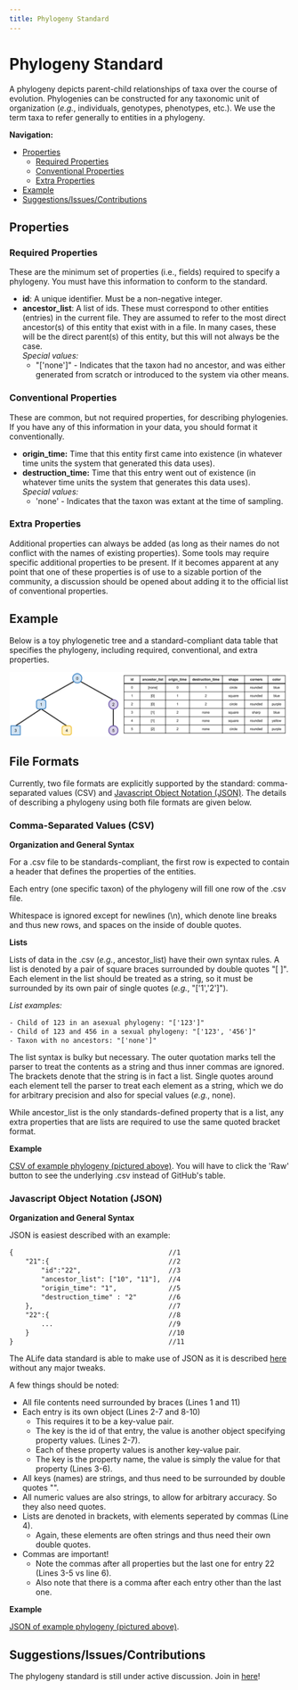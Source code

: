 ```yaml
---
title: Phylogeny Standard
---
```


# Phylogeny Standard

A phylogeny depicts parent-child relationships of taxa over the course of evolution.
Phylogenies can be constructed for any taxonomic unit of organization (_e.g._,
individuals, genotypes, phenotypes, etc.).
We use the term taxa to refer generally to entities in a phylogeny.

**Navigation:**

<!-- TOC -->

- [Properties](#properties)
  - [Required Properties](#required-properties)
  - [Conventional Properties](#conventional-properties)
  - [Extra Properties](#extra-properties)
- [Example](#example)
- [Suggestions/Issues/Contributions](#suggestionsissuescontributions)

<!-- /TOC -->

## Properties

### Required Properties

These are the minimum set of properties (i.e., fields) required to specify a phylogeny.
You must have this information to conform to the standard.

- **id**: A unique identifier. Must be a non-negative integer.
- **ancestor_list**: A list of ids. These must correspond to other entities (entries) in the current file.
  They are assumed to refer to the most direct ancestor(s) of this entity that exist with in a file.
  In many cases, these will be the direct parent(s) of this entity, but this will not always be the case. <br/> 
  *Special values:*
    - "['none']" - Indicates that the taxon had no ancestor, and was either generated from scratch or introduced to the system via other means.

### Conventional Properties

These are common, but not required properties, for describing phylogenies.
If you have any of this information in your data, you should format it conventionally.

- **origin_time:** Time that this entity first came into existence (in whatever time units the system that generated this data uses). <br/>
- **destruction_time:** Time that this entry went out of existence (in whatever time units the system that generates this data uses). <br/>
  *Special values:*
    - 'none' - Indicates that the taxon was extant at the time of sampling.
### Extra Properties

Additional properties can always be added (as long as their names do not conflict with the names of existing properties).
Some tools may require specific additional properties to be present.
If it becomes apparent at any point that one of these properties is of use to a sizable portion of the community,
a discussion should be opened about adding it to the official list of conventional properties.

## Example

Below is a toy phylogenetic tree and a standard-compliant data table that specifies
the phylogeny, including required, conventional, and extra properties.

![example phylogeny](./media/toy-phylogeny.png)

## File Formats

Currently, two file formats are explicitly supported by the standard: comma-separated values (CSV) and [Javascript Object Notation (JSON)](https://www.json.org/). The details of describing a phylogeny using both file formats are given below.

### Comma-Separated Values (CSV)
**Organization and General Syntax**

For a .csv file to be standards-compliant, the first row is expected to contain a header that defines the properties of the entities.

Each entry (one specific taxon) of the phylogeny will fill one row of the .csv file.

Whitespace is ignored except for newlines (\\n), which denote line breaks and thus new rows, and spaces on the inside of double quotes.

**Lists**

Lists of data in the .csv (*e.g.*, ancestor\_list) have their own syntax rules. 
A list is denoted by a pair of square braces surrounded by double quotes "[ ]". 
Each element in the list should be treated as a string, so it must be surrounded by its own pair of single quotes (*e.g.*, "['1','2']").

*List examples:*

    - Child of 123 in an asexual phylogeny: "['123']" 
    - Child of 123 and 456 in a sexual phylogeny: "['123', '456']"
    - Taxon with no ancestors: "['none']"

The list syntax is bulky but necessary. The outer quotation marks tell the parser to treat the contents as a string and thus inner commas are ignored. The brackets denote that the string is in fact a list. Single quotes around each element tell the parser to treat each element as a string, which we do for arbitrary precision and also for special values (*e.g.*, none).

While ancestor\_list is the only standards-defined property that is a list, any extra properties that are lists are required to use the same quoted bracket format.

**Example**
  
[CSV of example phylogeny (pictured above)](./examples/phylogeny_toy_csv.csv). You will have to click the 'Raw' button to see the underlying .csv instead of GitHub's table.


### Javascript Object Notation (JSON)

**Organization and General Syntax**

JSON is easiest described with an example:
```
{                                       //1
    "21":{                              //2
        "id":"22",                      //3
        "ancestor_list": ["10", "11"],  //4
        "origin_time": "1",             //5
        "destruction_time" : "2"        //6
    },                                  //7
    "22":{                              //8
        ...                             //9
    }                                   //10
}                                       //11
```

The ALife data standard is able to make use of JSON as it is described [here](https://www.json.org/) without any major tweaks.  

A few things should be noted:

- All file contents need surrounded by braces (Lines 1 and 11)
- Each entry is its own object (Lines 2-7 and 8-10)
    - This requires it to be a key-value pair.
    - The key is the id of that entry, the value is another object specifying property values. (Lines 2-7).
    - Each of these property values is another key-value pair. 
    - The key is the property name, the value is simply the value for that property (Lines 3-6).
- All keys (names) are strings, and thus need to be surrounded by double quotes "".
- All numeric values are also strings, to allow for arbitrary accuracy. So they also need quotes.
- Lists are denoted in brackets, with elements seperated by commas (Line 4). 
    - Again, these elements are often strings and thus need their own double quotes. 
- Commas are important!
    - Note the commas after all properties but the last one for entry 22 (Lines 3-5 vs line 6). 
    - Also note that there is a comma after each entry other than the last one.  

**Example**

[JSON of example phylogeny (pictured above)]('./examples/phylogeny_toy_json.json'). 



## Suggestions/Issues/Contributions

The phylogeny standard is still under active discussion. Join in [here](https://github.com/alife-data-standards/alife-data-standards/issues?q=is%3Aissue+is%3Aopen+label%3Aphylogeny)!
